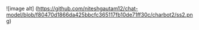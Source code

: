 ![image alt] (https://github.com/niteshgautam12/chat-model/blob/f80470d1866da425bbcfc365117fb10de71ff30c/charbot2/ss2.png)
